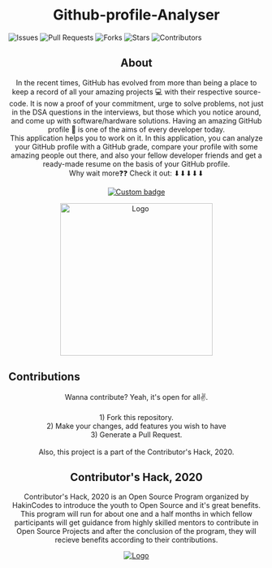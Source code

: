<h1 align= "center"><b>Github-profile-Analyser</b></h1>

![Issues](https://img.shields.io/github/issues/Aakansha99/Github-Profile-Analyser?style=for-the-badge&logo=github)
![Pull Requests](https://img.shields.io/github/issues-pr/Aakansha99/Github-Profile-Analyser?style=for-the-badge&logo=github)
![Forks](https://img.shields.io/github/forks/Aakansha99/Github-Profile-Analyser?style=for-the-badge&logo=github)
![Stars](https://img.shields.io/github/stars/Aakansha99/Github-Profile-Analyser?style=for-the-badge&logo=github)
![Contributors](https://img.shields.io/github/contributors/Aakansha99/Github-Profile-Analyser?style=for-the-badge&logo=github)

<h2 align="center">About</h2>
<p align="center">In the recent times, GitHub has evolved from more than being a place to keep a record of all your amazing projects 💻 with their respective source-code. It is now a proof of your commitment, urge to solve problems, not just in the DSA questions in the interviews, but those which you notice around, and come up with software/hardware solutions. Having an amazing GitHub profile 🤩 is one of the aims of every developer today. 
<br>
This application helps you to work on it. In this application, you can analyze your GitHub profile with a GitHub grade, compare your profile with some amazing people out there, and also your fellow developer friends and get a ready-made resume on the basis of your GitHub profile. 
<br>
Why wait more❓❓ Check it out: ⬇⬇⬇⬇⬇</p>

<p  align="center"><a href="https://aakansha99.github.io/Github-Profile-Analyser/"><img alt="Custom badge" src="https://img.shields.io/static/v1?label=LIVE%20DEMO&style=for-the-badge&message=https%3A%2F%2Faakansha99.github.io%2FGithub-Profile-Analyser%2F&color=red"></a></p>

<p align="center"><img src="https://media.giphy.com/media/du3J3cXyzhj75IOgvA/giphy.gif" alt="Logo" width="300"></p>

<h2>Contributions</h2>

<p align="center">
  Wanna contribute? Yeah, it's open for all✌. <br><br>
  1) Fork this repository.<br>
  2) Make your changes, add features you wish to have<br>
  3) Generate a Pull Request.<br><br>
  Also, this project is a part of the Contributor's Hack, 2020.
</p>

<h2 align="center">Contributor's Hack, 2020</h2>

<p align="center">Contributor's Hack, 2020 is an Open Source Program organized by HakinCodes to introduce the youth to Open Source and it's great benefits. This program will run for about one and a half months in which fellow participants will get guidance from highly skilled mentors to contribute in Open Source Projects and after the conclusion of the program, they will recieve benefits according to their contributions.</p>

<p align="center">
  <a href="https://hakincodes.tech/">
    <img src="https://dev-to-uploads.s3.amazonaws.com/i/l03dhrni2dxfgi67hx78.jpeg" alt="Logo">
  </a>
</p>
